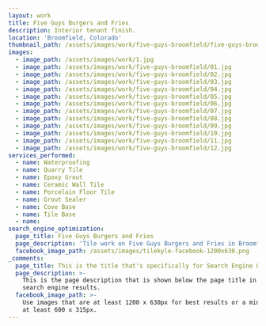 ```yaml
---
layout: work
title: Five Guys Burgers and Fries
description: Interior tenant finish.
location: 'Broomfield, Colorado'
thumbnail_path: /assets/images/work/five-guys-broomfield/five-guys-broomfield_thumb.jpg
images:
  - image_path: /assets/images/work/1.jpg
  - image_path: /assets/images/work/five-guys-broomfield/01.jpg
  - image_path: /assets/images/work/five-guys-broomfield/02.jpg
  - image_path: /assets/images/work/five-guys-broomfield/03.jpg
  - image_path: /assets/images/work/five-guys-broomfield/04.jpg
  - image_path: /assets/images/work/five-guys-broomfield/05.jpg
  - image_path: /assets/images/work/five-guys-broomfield/06.jpg
  - image_path: /assets/images/work/five-guys-broomfield/07.jpg
  - image_path: /assets/images/work/five-guys-broomfield/08.jpg
  - image_path: /assets/images/work/five-guys-broomfield/09.jpg
  - image_path: /assets/images/work/five-guys-broomfield/10.jpg
  - image_path: /assets/images/work/five-guys-broomfield/11.jpg
  - image_path: /assets/images/work/five-guys-broomfield/12.jpg
services_performed:
  - name: Waterproofing
  - name: Quarry Tile
  - name: Epoxy Grout
  - name: Ceramic Wall Tile
  - name: Porcelain Floor Tile
  - name: Grout Sealer
  - name: Cove Base
  - name: Tile Base
  - name:
search_engine_optimization:
  page_title: Five Guys Burgers and Fries
  page_description: 'Tile work on Five Guys Burgers and Fries in Broomfield, Colorado'
  facebook_image_path: /assets/images/tilekyle-facebook-1200x630.png
_comments:
  page_title: This is the title that's specifically for Search Engine Optimization.
  page_description: >-
    This is the page description that is shown below the page title in the
    search engine results.
  facebook_image_path: >-
    Use images that are at least 1200 x 630px for best results or a minimum of
    at least 600 x 315px.
---
```


